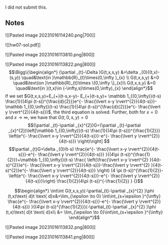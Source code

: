I did not submit this. 
## Notes
![[Pasted image 20231016114240.png|700]]



![[hw07-sol.pdf]]

![[Pasted image 20231016113810.png|800]]

![[Pasted image 20231016113822.png|800]]
$$\Bigg\{\begin{align*}
(\partial _{t}-\Delta  )G(t,x,s,y)  &=\delta _{0}((t,x)-(s,y)) \quad&\text{in }\mathbb{R}_{t}\times(0,\infty )_{x} \\
G(t,x,s,y)  &=0 \quad&\text{on }\mathbb{R}_{t}\times \{0,\infty \}_{x}\\
G(t,x,s,y)  &=0 \quad&\text{in }(t,x)\in (-\infty,s)\times(0,\infty)_{x}
\end{align*}$$
If we set $G(t,x,s,y)=E_{+}(t-s,x-y)- E_{+}(t-s,y)= \mathbb 1_{(0,\infty)}(t-s) \frac{1}{(4\pi (t-s))^{\frac{d}{2}}}e^{- \frac{\lvert x-y \rvert^{2}}{4(t-s)}}-\mathbb 1_{(0,\infty)}(t-s) \frac{1}{(4\pi (t-s))^{\frac{d}{2}}}e^{- \frac{\lvert y \rvert^{2}}{4(t-s)}}$,
the third equation is solved. Further, both for $x=0$ and $x\to\infty$, we have that $G(t,0,s,y)=0$
$$(\partial _{t}-\partial _{x}^{2})G=(\partial _{t}-\partial _{x}^{2})\left[\mathbb 1_{(0,\infty)}(t-s) \frac{1}{(4\pi (t-s)))^{\frac{1}{2}}} \left(e^{- \frac{\lvert x-y \rvert^{2}}{4(t-s)}}-e^{- \frac{\lvert y \rvert^{2}}{4(t-s)}} \right)\right] $$
$$\partial _{t}G=\delta _{0}(t-s) \frac{e^{- \frac{\lvert x-y \rvert^{2}}{4(t-s)}}-e^{- \frac{\lvert y \rvert^{2}}{4(t-s)}} }{(4\pi (t-s))^{\frac{1}{2}}}+\mathbb 1_{(0,\infty)}(t-s) 
\frac{ 
\left(\frac{\lvert x-y \rvert^{2} }{4(t-s)^{2}}e^{- \frac{\lvert x-y \rvert^{2}}{4(t-s)}}-\frac{\lvert y \rvert^{2} }{4(t-s)^{2}}e^{- \frac{\lvert y \rvert^{2}}{4(t-s)}} \right) (4 \pi (t-s))^{\frac{1}{2}}-\left(e^{- \frac{\lvert x-y \rvert^{2}}{4(t-s)}}-e^{- \frac{\lvert y \rvert^{2}}{4(t-s)}}\right) \frac{1}{2}(4\pi (t-s))^{-\frac{1}{2}}
}
{}$$

$$\begin{align*}
\int\int G(t,x,s,y)(-\partial_{t}-\partial _{x}^{2} )\phi (t,x)\text{ d}t \text{ d}x&=\lim_{\epsilon  \to 0} \int\int_{s+\epsilon }^{\infty}  \frac{e^{- \frac{\lvert x-y \rvert^{2}}{4(t-s)}}-e^{- \frac{\lvert y \rvert^{2}}{4(t-s)}} }{(4\pi (t-s))^{\frac{1}{2}}}(-\partial_{t}-\partial _{x}^{2} )\phi (t,x)\text{ d}t \text{ d}x\\
&= \lim_{\epsilon  \to 0}\int\int_{s+\epsilon }^{\infty}
\end{align*}$$



![[Pasted image 20231016113832.png|800]]

![[Pasted image 20231016113841.png|800]]